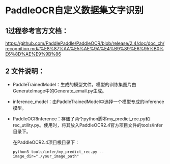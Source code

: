 # PaddleOCR自定义数据集文字识别

## 1过程参考官方文档：

https://github.com/PaddlePaddle/PaddleOCR/blob/release/2.4/doc/doc_ch/recognition.md#%E8%87%AA%E5%AE%9A%E4%B9%89%E6%95%B0%E6%8D%AE%E9%9B%86

## 2 文件说明：

- PaddleTrainedModel：生成的模型文件。模型的训练集图片由GenerateImage中的Generate_email.py生成。

- inference_model：由PaddleTrainedModel中选择一个模型专成的inference模型。

- PaddleOCRInference：存储了两个python脚本my_predict_rec.py和rec_utility.py。使用时，将其放入PaddleOCR2.4官方项目文件的tools/infer目录下。

  在PaddleOCR2.4项目根目录下：

  ~~~Shell
  python3 tools/infer/my_predict_rec.py --image_dir="./your_image_path"
  ~~~

  ​